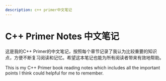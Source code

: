 ```yaml
---
description: c++ primer中文笔记
---
```


# C++ Primer Notes 中文笔记

这是我的C++ Primer的中文笔记，按照每个章节记录了我认为比较重要的知识点，方便不断复习阅读和记忆。希望这本笔记也能为所有阅读者带来有效地帮助。

This is my C++ Primer book reading notes which includes all the important points I think could helpful for me to remember.

